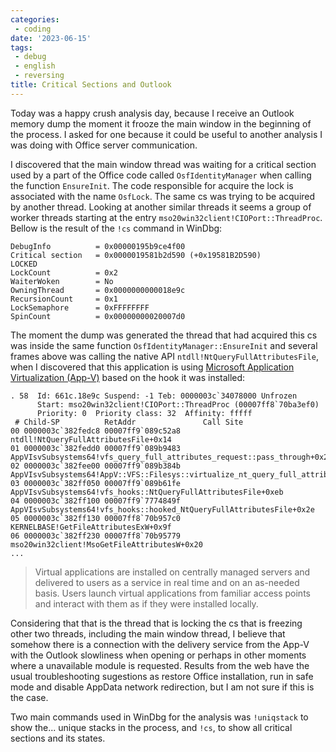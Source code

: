 ```yaml
---
categories:
 - coding
date: '2023-06-15'
tags:
 - debug
 - english
 - reversing
title: Critical Sections and Outlook
---
```


Today was a happy crush analysis day, because I receive an Outlook memory dump the moment it frooze the main window in the beginning of the process. I asked for one because it could be useful to another analysis I was doing with Office server communication.

I discovered that the main window thread was waiting for a critical section used by a part of the Office code called `OsfIdentityManager` when calling the function `EnsureInit`. The code responsible for acquire the lock is associated with the name `OsfLock`. The same cs was trying to be acquired by another thread. Looking at another similar threads it seems a group of worker threads starting at the entry `mso20win32client!CIOPort::ThreadProc`. Bellow is the result of the `!cs` command in WinDbg:

```
DebugInfo          = 0x00000195b9ce4f00
Critical section   = 0x0000019581b2d590 (+0x19581B2D590)
LOCKED
LockCount          = 0x2
WaiterWoken        = No
OwningThread       = 0x0000000000018e9c
RecursionCount     = 0x1
LockSemaphore      = 0xFFFFFFFF
SpinCount          = 0x00000000020007d0
```

The moment the dump was generated the thread that had acquired this cs was inside the same function `OsfIdentityManager::EnsureInit` and several frames above was calling the native API `ntdll!NtQueryFullAttributesFile`, when I discovered that this application is using [Microsoft Application Virtualization (App-V)](https://learn.microsoft.com/en-us/windows/application-management/app-v/appv-getting-started) based on the hook it was installed:

```
. 58  Id: 661c.18e9c Suspend: -1 Teb: 0000003c`34078000 Unfrozen
      Start: mso20win32client!CIOPort::ThreadProc (00007ff8`70ba3ef0)
      Priority: 0  Priority class: 32  Affinity: fffff
 # Child-SP          RetAddr               Call Site
00 0000003c`382fedc8 00007ff9`089c52a8     ntdll!NtQueryFullAttributesFile+0x14
01 0000003c`382fedd0 00007ff9`089b9483     AppVIsvSubsystems64!vfs_query_full_attributes_request::pass_through+0x28
02 0000003c`382fee00 00007ff9`089b384b     AppVIsvSubsystems64!AppV::VFS::Filesys::virtualize_nt_query_full_attributes+0xc3
03 0000003c`382ff050 00007ff9`089b61fe     AppVIsvSubsystems64!vfs_hooks::NtQueryFullAttributesFile+0xeb
04 0000003c`382ff100 00007ff9`7774849f     AppVIsvSubsystems64!vfs_hooks::hooked_NtQueryFullAttributesFile+0x2e
05 0000003c`382ff130 00007ff8`70b957c0     KERNELBASE!GetFileAttributesExW+0x9f
06 0000003c`382ff230 00007ff8`70b95779     mso20win32client!MsoGetFileAttributesW+0x20
...
```

> Virtual applications are installed on centrally managed servers and delivered to users as a service in real time and on an as-needed basis. Users launch virtual applications from familiar access points and interact with them as if they were installed locally.

Considering that that is the thread that is locking the cs that is freezing other two threads, including the main window thread, I believe that somehow there is a connection with the delivery service from the App-V with the Outlook slowliness when opening or perhaps in other moments where a unavailable module is requested. Results from the web have the usual troubleshooting sugestions as restore Office installation, run in safe mode and disable AppData network redirection, but I am not sure if this is the case.

Two main commands used in WinDbg for the analysis was `!uniqstack` to show the... unique stacks in the process, and `!cs`, to show all critical sections and its states.
